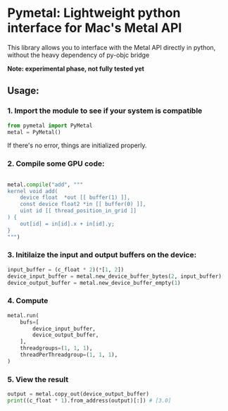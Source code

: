 # Pymetal: Lightweight python interface for Mac's Metal API

This library allows you to interface with the Metal API directly in
python, without the heavy dependency of py-objc bridge

**Note: experimental phase, not fully tested yet**

## Usage:
### 1. Import the module to see if your system is compatible

```python
from pymetal import PyMetal
metal = PyMetal()
```

If there's no error, things are initialized properly.

### 2. Compile some GPU code:

```python

metal.compile("add", """
kernel void add(
    device float  *out [[ buffer(1) ]],
    const device float2 *in [[ buffer(0) ]],
    uint id [[ thread_position_in_grid ]]
) {
    out[id] = in[id].x + in[id].y;
}
""")
```

### 3. Initilaize the input and output buffers on the device:

```python
input_buffer = (c_float * 2)(*[1, 2])
device_input_buffer = metal.new_device_buffer_bytes(2, input_buffer)
device_output_buffer = metal.new_device_buffer_empty(1)
```

### 4. Compute
```python
metal.run(
    bufs=[
        device_input_buffer,
        device_output_buffer,
    ],
    threadgroups=(1, 1, 1),
    threadPerThreadgroup=(1, 1, 1),
)
```

### 5. View the result
```python
output = metal.copy_out(device_output_buffer)
print((c_float * 1).from_address(output)[:]) # [3.0]
```